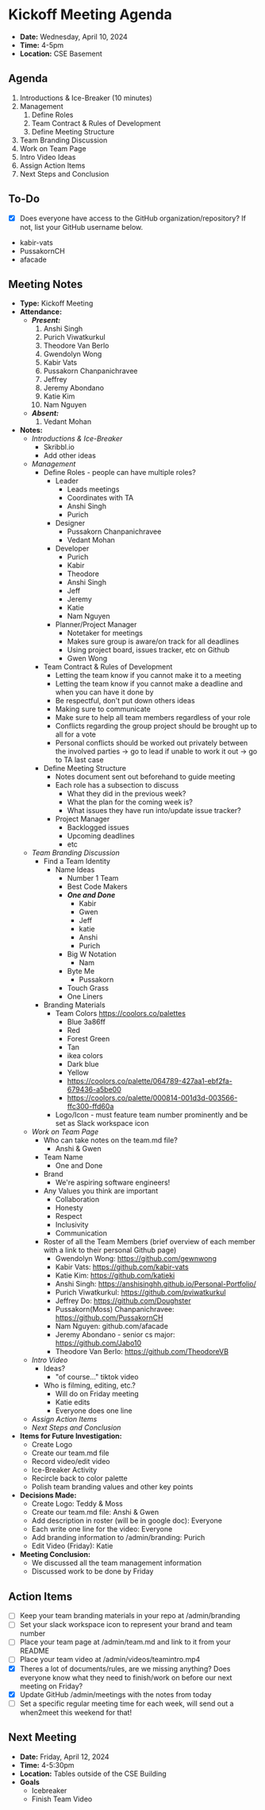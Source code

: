 # Kickoff Meeting Agenda

- **Date:** Wednesday, April 10, 2024
- **Time:** 4-5pm
- **Location:** CSE Basement

## Agenda

1. Introductions & Ice-Breaker (10 minutes)
2. Management
   1. Define Roles
   2. Team Contract & Rules of Development
   4. Define Meeting Structure
3. Team Branding Discussion
4. Work on Team Page
5. Intro Video Ideas
6. Assign Action Items
7. Next Steps and Conclusion

## To-Do

- [x] Does everyone have access to the GitHub organization/repository? If not, list your GitHub username below.
- kabir-vats
- PussakornCH
- afacade

## Meeting Notes

- **Type:** Kickoff Meeting
- **Attendance:**
  - ***Present:***
    1. Anshi Singh
    2. Purich Viwatkurkul
    3. Theodore Van Berlo
    4. Gwendolyn Wong
    5. Kabir Vats
    6. Pussakorn Chanpanichravee
    7. Jeffrey 
    8. Jeremy Abondano
    9. Katie Kim
    10. Nam Nguyen
  - ***Absent:***
    1. Vedant Mohan
- **Notes:**
  - *Introductions & Ice-Breaker*
      - Skribbl.io
      - Add other ideas
  - *Management*
    - Define Roles - people can have multiple roles?
      - Leader
          - Leads meetings
          - Coordinates with TA
          - Anshi Singh
          - Purich
      - Designer
          - Pussakorn Chanpanichravee
          - Vedant Mohan
      - Developer
          - Purich 
          - Kabir
          - Theodore
          - Anshi Singh
          - Jeff
          - Jeremy 
          - Katie
          - Nam Nguyen
      - Planner/Project Manager   
        - Notetaker for meetings
        - Makes sure group is aware/on track for all deadlines
        - Using project board, issues tracker, etc on Github
        - Gwen Wong
    - Team Contract & Rules of Development
        - Letting the team know if you cannot make it to a meeting
        - Letting the team know if you cannot make a deadline and when you can have it done by
        - Be respectful, don't put down others ideas
        - Making sure to communicate
        - Make sure to help all team members regardless of your role
        - Conflicts regarding the group project should be brought up to all for a vote
        - Personal conflicts should be worked out privately between the involved parties -> go to lead if unable to work it out -> go to TA last case
    - Define Meeting Structure
        - Notes document sent out beforehand to guide meeting
        - Each role has a subsection to discuss
            - What they did in the previous week?
            - What the plan for the coming week is?
            - What issues they have run into/update issue tracker?
        - Project Manager
            - Backlogged issues
            - Upcoming deadlines
            - etc
  - *Team Branding Discussion*
    - Find a Team Identity
        - Name Ideas
            - Number 1 Team 
            - Best Code Makers 
            - ***One and Done***
                - Kabir
                - Gwen
                - Jeff
                - katie
                - Anshi
                - Purich
            - Big W Notation 
                - Nam
            - Byte Me 
                - Pussakorn
            - Touch Grass 
            - One Liners
    - Branding Materials
      - Team Colors https://coolors.co/palettes
          - Blue 3a86ff
          - Red
          - Forest Green
          - Tan
          - ikea colors
          - Dark blue
          - Yellow 
          - https://coolors.co/palette/064789-427aa1-ebf2fa-679436-a5be00
          - https://coolors.co/palette/000814-001d3d-003566-ffc300-ffd60a
      - Logo/Icon - must feature team number prominently and be set as Slack workspace icon
  - *Work on Team Page*
    - Who can take notes on the team.md file?
        - Anshi & Gwen
    - Team Name
        - One and Done
    - Brand
        - We're aspiring software engineers!
    - Any Values you think are important
        - Collaboration
        - Honesty 
        - Respect
        - Inclusivity
        - Communication
    - Roster of all the Team Members (brief overview of each member with a link to their personal Github page) 
        - Gwendolyn Wong: https://github.com/gewnwong
        - Kabir Vats: https://github.com/kabir-vats
        - Katie Kim: https://github.com/katieki
        - Anshi Singh: https://anshisinghh.github.io/Personal-Portfolio/
        - Purich Viwatkurkul: https://github.com/pviwatkurkul
        - Jeffrey Do: https://github.com/Doughster
        - Pussakorn(Moss) Chanpanichravee: https://github.com/PussakornCH
        - Nam Nguyen: github.com/afacade
        - Jeremy Abondano - senior cs major: https://github.com/Jabo10
        - Theodore Van Berlo: https://github.com/TheodoreVB
  - *Intro Video*
    - Ideas?
        - "of course..." tiktok video
    - Who is filming, editing, etc.?
        - Will do on Friday meeting 
        - Katie edits
        - Everyone does one line
  - *Assign Action Items*
  - *Next Steps and Conclusion*
- **Items for Future Investigation:**
  - Create Logo
  - Create our team.md file
  - Record video/edit video
  - Ice-Breaker Activity
  - Recircle back to color palette
  - Polish team branding values and other key points
- **Decisions Made:**
  - Create Logo: Teddy & Moss
  - Create our team.md file: Anshi & Gwen
  - Add description in roster (will be in google doc): Everyone
  - Each write one line for the video: Everyone
  - Add branding information to /admin/branding: Purich
  - Edit Video (Friday): Katie
- **Meeting Conclusion:** 
    - We discussed all the team management information
    - Discussed work to be done by Friday

## Action Items

- [ ] Keep your team branding materials in your repo at /admin/branding
- [ ] Set your slack workspace icon to represent your brand and team number
- [ ] Place your team page at /admin/team.md and link to it from your README
- [ ] Place your team video at /admin/videos/teamintro.mp4
- [x] Theres a lot of documents/rules, are we missing anything? Does everyone know what they need to finish/work on before our next meeting on Friday?
- [x] Update GitHub /admin/meetings with the notes from today
- [ ] Set a specific regular meeting time for each week, will send out a when2meet this weekend for that!

## Next Meeting

- **Date:** Friday, April 12, 2024
- **Time:** 4-5:30pm
- **Location:** Tables outside of the CSE Building
- **Goals** 
    - Icebreaker
    - Finish Team Video 
